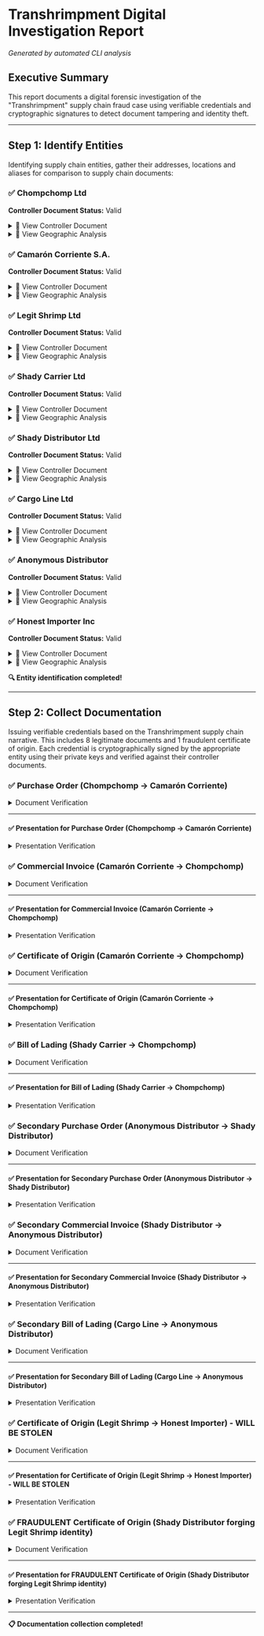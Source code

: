 # Transhrimpment Digital Investigation Report

*Generated by automated CLI analysis*

## Executive Summary

This report documents a digital forensic investigation of the "Transhrimpment" supply chain fraud case using verifiable credentials and cryptographic signatures to detect document tampering and identity theft.

---

## Step 1: Identify Entities

Identifying supply chain entities, gather their addresses, locations and aliases for comparison to supply chain documents:


### ✅ Chompchomp Ltd

**Controller Document Status:** Valid

<details>
<summary>📄 View Controller Document</summary>

```jsonc
{
  "@context": [
    "https://www.w3.org/ns/cid/v1",
    "https://geojson.org/geojson-ld/geojson-context.jsonld"
  ],
  "id": "https://chompchomp.example/entity/bvi-001",
  "verificationMethod": [
    {
      "id": "https://chompchomp.example/entity/bvi-001#nx62J6beWOO6mIavpWEQCg_GoOi8zfAECZ8p-zHxEvI",
      "type": "JsonWebKey",
      "controller": "https://chompchomp.example/entity/bvi-001",
      "publicKeyJwk": {
        "kid": "nx62J6beWOO6mIavpWEQCg_GoOi8zfAECZ8p-zHxEvI",
        "kty": "EC",
  // ... (truncated for brevity)
}
```

</details>

<details>
<summary>📍 View Geographic Analysis</summary>


```geojson
{
  "@context": [
    "https://www.w3.org/ns/cid/v1",
    "https://geojson.org/geojson-ld/geojson-context.jsonld"
  ],
  "id": "https://chompchomp.example/entity/bvi-001",
  "verificationMethod": [
    {
      "id": "https://chompchomp.example/entity/bvi-001#nx62J6beWOO6mIavpWEQCg_GoOi8zfAECZ8p-zHxEvI",
      "type": "JsonWebKey",
      "controller": "https://chompchomp.example/entity/bvi-001",
      "publicKeyJwk": {
        "kid": "nx62J6beWOO6mIavpWEQCg_GoOi8zfAECZ8p-zHxEvI",
        "kty": "EC",
        "crv": "P-256",
        "alg": "ES256",
        "x": "vb8xKTNFwYM4t1fjAfTPQBsbWPjkfUH60Q0mo9z4LQE",
        "y": "FBgWNv3E6G-RaCyXdSkl__I2Lk8x2hwqQH50LJ3ODY4",
        "key_ops": [
          "verify"
        ]
      }
    },
    {
      "id": "https://chompchomp.example/entity/bvi-001#5kl6Gvq9Jvvvy5UJzVVeIWKf6UWwmOylEUTn1VAX6wE",
      "type": "JsonWebKey",
      "controller": "https://chompchomp.example/entity/bvi-001",
      "publicKeyJwk": {
        "kid": "5kl6Gvq9Jvvvy5UJzVVeIWKf6UWwmOylEUTn1VAX6wE",
        "kty": "EC",
        "crv": "P-256",
        "alg": "ES256",
        "x": "6hRvSeHlwjSC-0LKnVoo3jmiK8C4tdLCA-rD0qymYKQ",
        "y": "bBP5TVaRr_pQArvHw5T8lT-So6wLaCGZ0vxHIaf0TzY",
        "key_ops": [
          "verify"
        ]
      }
    }
  ],
  "assertionMethod": [
    "https://chompchomp.example/entity/bvi-001#nx62J6beWOO6mIavpWEQCg_GoOi8zfAECZ8p-zHxEvI"
  ],
  "authentication": [
    "https://chompchomp.example/entity/bvi-001#5kl6Gvq9Jvvvy5UJzVVeIWKf6UWwmOylEUTn1VAX6wE"
  ],
  "alsoKnownAs": [
    "urn:ietf:spice:glue:gln:4598765432101",
    "urn:ietf:spice:glue:lei:5493000QQY3QQ6Y34321",
    "urn:ietf:spice:glue:pen:12345"
  ],
  "type": "FeatureCollection",
  "features": [
    {
      "type": "Feature",
      "geometry": {
        "type": "Point",
        "coordinates": [
          -64.6208,
          18.4167
        ]
      },
      "properties": {
        "name": "Chompchomp Ltd Main Office",
        "type": "Seafood Importer",
        "role": "headquarters",
        "address": {
          "streetAddress": "Main Street",
          "addressLocality": "Road Town",
          "addressRegion": "Tortola",
          "addressCountry": "VG"
        }
      }
    },
    {
      "type": "Feature",
      "geometry": {
        "type": "Point",
        "coordinates": [
          -64.615,
          18.418
        ]
      },
      "properties": {
        "name": "Chompchomp Ltd Warehouse",
        "type": "Storage Facility",
        "role": "cold-storage",
        "capacity": "10000kg"
      }
    }
  ]
}
```


</details>


### ✅ Camarón Corriente S.A.

**Controller Document Status:** Valid

<details>
<summary>📄 View Controller Document</summary>

```jsonc
{
  "@context": [
    "https://www.w3.org/ns/cid/v1",
    "https://geojson.org/geojson-ld/geojson-context.jsonld"
  ],
  "id": "https://camaron-corriente.example/entity/ve-pbc-001",
  "verificationMethod": [
    {
      "id": "https://camaron-corriente.example/entity/ve-pbc-001#wCgZYzU2U073ubVOEp7wcNHxwEIGuiEoY42b2tuKwfY",
      "type": "JsonWebKey",
      "controller": "https://camaron-corriente.example/entity/ve-pbc-001",
      "publicKeyJwk": {
        "kid": "wCgZYzU2U073ubVOEp7wcNHxwEIGuiEoY42b2tuKwfY",
        "kty": "EC",
  // ... (truncated for brevity)
}
```

</details>

<details>
<summary>📍 View Geographic Analysis</summary>


```geojson
{
  "@context": [
    "https://www.w3.org/ns/cid/v1",
    "https://geojson.org/geojson-ld/geojson-context.jsonld"
  ],
  "id": "https://camaron-corriente.example/entity/ve-pbc-001",
  "verificationMethod": [
    {
      "id": "https://camaron-corriente.example/entity/ve-pbc-001#wCgZYzU2U073ubVOEp7wcNHxwEIGuiEoY42b2tuKwfY",
      "type": "JsonWebKey",
      "controller": "https://camaron-corriente.example/entity/ve-pbc-001",
      "publicKeyJwk": {
        "kid": "wCgZYzU2U073ubVOEp7wcNHxwEIGuiEoY42b2tuKwfY",
        "kty": "EC",
        "crv": "P-256",
        "alg": "ES256",
        "x": "od157huUldxEgWY06BgwPXoRP-3mBvVGrg2aM09-eY0",
        "y": "9-NhMiNgOh2-lgsOGvzUKZXxAj-9Xw_QtpvvOt2LhSk",
        "key_ops": [
          "verify"
        ]
      }
    },
    {
      "id": "https://camaron-corriente.example/entity/ve-pbc-001#G5OJWJPRMVV4EQBPnv5Y2zHhV8lb13hzccIeLNFR9nU",
      "type": "JsonWebKey",
      "controller": "https://camaron-corriente.example/entity/ve-pbc-001",
      "publicKeyJwk": {
        "kid": "G5OJWJPRMVV4EQBPnv5Y2zHhV8lb13hzccIeLNFR9nU",
        "kty": "EC",
        "crv": "P-256",
        "alg": "ES256",
        "x": "z5Hry9ABSN60szLVg9ScUJb3W-Q6sdoGOUN5sl9lXI8",
        "y": "lChjGkAl5o1Iu7WI2YcbyC71qZtluj6ecILxqQeKUVo",
        "key_ops": [
          "verify"
        ]
      }
    }
  ],
  "assertionMethod": [
    "https://camaron-corriente.example/entity/ve-pbc-001#wCgZYzU2U073ubVOEp7wcNHxwEIGuiEoY42b2tuKwfY"
  ],
  "authentication": [
    "https://camaron-corriente.example/entity/ve-pbc-001#G5OJWJPRMVV4EQBPnv5Y2zHhV8lb13hzccIeLNFR9nU"
  ],
  "alsoKnownAs": [
    "urn:ietf:spice:glue:gln:4598765432102",
    "urn:ietf:spice:glue:lei:5493000QQY3QQ6Y34322",
    "urn:ietf:spice:glue:pen:12346"
  ],
  "type": "FeatureCollection",
  "features": [
    {
      "type": "Feature",
      "geometry": {
        "type": "Point",
        "coordinates": [
          -68.0125,
          10.4647
        ]
      },
      "properties": {
        "name": "Camarón Corriente S.A. Port Facility",
        "type": "Seafood Distributor",
        "role": "export-facility",
        "address": {
          "streetAddress": "Puerto Cabello Port",
          "addressLocality": "Puerto Cabello",
          "addressRegion": "Carabobo",
          "addressCountry": "VE"
        }
      }
    }
  ]
}
```


</details>


### ✅ Legit Shrimp Ltd

**Controller Document Status:** Valid

<details>
<summary>📄 View Controller Document</summary>

```jsonc
{
  "@context": [
    "https://www.w3.org/ns/cid/v1",
    "https://geojson.org/geojson-ld/geojson-context.jsonld"
  ],
  "id": "https://legit-shrimp.example/entity/tt-pos-001",
  "verificationMethod": [
    {
      "id": "https://legit-shrimp.example/entity/tt-pos-001#LrQ5E8KeOiQ62VVIc_iDcCU1xMwcIOzk1DciPI8DdpU",
      "type": "JsonWebKey",
      "controller": "https://legit-shrimp.example/entity/tt-pos-001",
      "publicKeyJwk": {
        "kid": "LrQ5E8KeOiQ62VVIc_iDcCU1xMwcIOzk1DciPI8DdpU",
        "kty": "EC",
  // ... (truncated for brevity)
}
```

</details>

<details>
<summary>📍 View Geographic Analysis</summary>


```geojson
{
  "@context": [
    "https://www.w3.org/ns/cid/v1",
    "https://geojson.org/geojson-ld/geojson-context.jsonld"
  ],
  "id": "https://legit-shrimp.example/entity/tt-pos-001",
  "verificationMethod": [
    {
      "id": "https://legit-shrimp.example/entity/tt-pos-001#LrQ5E8KeOiQ62VVIc_iDcCU1xMwcIOzk1DciPI8DdpU",
      "type": "JsonWebKey",
      "controller": "https://legit-shrimp.example/entity/tt-pos-001",
      "publicKeyJwk": {
        "kid": "LrQ5E8KeOiQ62VVIc_iDcCU1xMwcIOzk1DciPI8DdpU",
        "kty": "EC",
        "crv": "P-256",
        "alg": "ES256",
        "x": "xUZYceKR-OI4MtundtRaGWgMI1jJomJHbfuLgA4LOTQ",
        "y": "N8Fy9f3kMZbobXnzb-c6AOKrj543m1bsyaxksFI-tvc",
        "key_ops": [
          "verify"
        ]
      }
    },
    {
      "id": "https://legit-shrimp.example/entity/tt-pos-001#nr94L4yhi4eGBtPD8QUeYXgi78sbEihzUJ4rvqr8Tls",
      "type": "JsonWebKey",
      "controller": "https://legit-shrimp.example/entity/tt-pos-001",
      "publicKeyJwk": {
        "kid": "nr94L4yhi4eGBtPD8QUeYXgi78sbEihzUJ4rvqr8Tls",
        "kty": "EC",
        "crv": "P-256",
        "alg": "ES256",
        "x": "7Dufa0VGHTZ0nw2q7peGgT8OfOsz8E8PCiwJ6oZRQgM",
        "y": "3Z6wxNXfxASzeARkpJIeMZLXyt1ThccwG1t0ob8BvgY",
        "key_ops": [
          "verify"
        ]
      }
    }
  ],
  "assertionMethod": [
    "https://legit-shrimp.example/entity/tt-pos-001#LrQ5E8KeOiQ62VVIc_iDcCU1xMwcIOzk1DciPI8DdpU"
  ],
  "authentication": [
    "https://legit-shrimp.example/entity/tt-pos-001#nr94L4yhi4eGBtPD8QUeYXgi78sbEihzUJ4rvqr8Tls"
  ],
  "alsoKnownAs": [
    "urn:ietf:spice:glue:gln:4598765432103",
    "urn:ietf:spice:glue:lei:5493000QQY3QQ6Y34323",
    "urn:ietf:spice:glue:pen:12347"
  ],
  "type": "FeatureCollection",
  "features": [
    {
      "type": "Feature",
      "geometry": {
        "type": "Point",
        "coordinates": [
          -61.5167,
          10.6596
        ]
      },
      "properties": {
        "name": "Legit Shrimp Ltd Facility",
        "type": "Seafood Supplier",
        "role": "supplier",
        "address": {
          "streetAddress": "Port of Spain Harbor",
          "addressLocality": "Port of Spain",
          "addressRegion": "Port of Spain",
          "addressCountry": "TT"
        },
        "legitimacy": "legitimate-identity-stolen"
      }
    }
  ]
}
```


</details>


### ✅ Shady Carrier Ltd

**Controller Document Status:** Valid

<details>
<summary>📄 View Controller Document</summary>

```jsonc
{
  "@context": [
    "https://www.w3.org/ns/cid/v1",
    "https://geojson.org/geojson-ld/geojson-context.jsonld"
  ],
  "id": "https://shady-carrier.example/entity/aw-oru-001",
  "verificationMethod": [
    {
      "id": "https://shady-carrier.example/entity/aw-oru-001#n7GWD9LbqAZQy1Wt5XdYiy81GofxhJgFnIu8iduEMmE",
      "type": "JsonWebKey",
      "controller": "https://shady-carrier.example/entity/aw-oru-001",
      "publicKeyJwk": {
        "kid": "n7GWD9LbqAZQy1Wt5XdYiy81GofxhJgFnIu8iduEMmE",
        "kty": "EC",
  // ... (truncated for brevity)
}
```

</details>

<details>
<summary>📍 View Geographic Analysis</summary>


```geojson
{
  "@context": [
    "https://www.w3.org/ns/cid/v1",
    "https://geojson.org/geojson-ld/geojson-context.jsonld"
  ],
  "id": "https://shady-carrier.example/entity/aw-oru-001",
  "verificationMethod": [
    {
      "id": "https://shady-carrier.example/entity/aw-oru-001#n7GWD9LbqAZQy1Wt5XdYiy81GofxhJgFnIu8iduEMmE",
      "type": "JsonWebKey",
      "controller": "https://shady-carrier.example/entity/aw-oru-001",
      "publicKeyJwk": {
        "kid": "n7GWD9LbqAZQy1Wt5XdYiy81GofxhJgFnIu8iduEMmE",
        "kty": "EC",
        "crv": "P-256",
        "alg": "ES256",
        "x": "O8_j4yCoKKJMNapSfWEN37QJkeT3DYAdhgyHtnyF-Dg",
        "y": "cnlKpR7AMTtTjPTmMRWfy1xTZ8B_gu4BS7oVU8DQL5E",
        "key_ops": [
          "verify"
        ]
      }
    },
    {
      "id": "https://shady-carrier.example/entity/aw-oru-001#wZ4jnnC68M3NScMKDJfRs9tmYZYm7SYkrnEDjELvd8U",
      "type": "JsonWebKey",
      "controller": "https://shady-carrier.example/entity/aw-oru-001",
      "publicKeyJwk": {
        "kid": "wZ4jnnC68M3NScMKDJfRs9tmYZYm7SYkrnEDjELvd8U",
        "kty": "EC",
        "crv": "P-256",
        "alg": "ES256",
        "x": "oabo-YwYLrj4PM2RofODEtaFBbX5F1xfeoC5lSm_d-o",
        "y": "yV7oJnA7Jg7eMTg1mGMq0Goqo9o0MdjQpeF9clic1jM",
        "key_ops": [
          "verify"
        ]
      }
    }
  ],
  "assertionMethod": [
    "https://shady-carrier.example/entity/aw-oru-001#n7GWD9LbqAZQy1Wt5XdYiy81GofxhJgFnIu8iduEMmE"
  ],
  "authentication": [
    "https://shady-carrier.example/entity/aw-oru-001#wZ4jnnC68M3NScMKDJfRs9tmYZYm7SYkrnEDjELvd8U"
  ],
  "type": "FeatureCollection",
  "features": [
    {
      "type": "Feature",
      "geometry": {
        "type": "Point",
        "coordinates": [
          -70.027,
          12.5186
        ]
      },
      "properties": {
        "name": "Shady Carrier Ltd Operations",
        "type": "Carrier",
        "role": "substitute-carrier",
        "address": {
          "streetAddress": "Harbor District",
          "addressLocality": "Oranjestad",
          "addressRegion": "Aruba",
          "addressCountry": "AW"
        },
        "legitimacy": "fraudulent"
      }
    }
  ]
}
```


</details>


### ✅ Shady Distributor Ltd

**Controller Document Status:** Valid

<details>
<summary>📄 View Controller Document</summary>

```jsonc
{
  "@context": [
    "https://www.w3.org/ns/cid/v1",
    "https://geojson.org/geojson-ld/geojson-context.jsonld"
  ],
  "id": "https://shady-distributor.example/entity/bvi-002",
  "verificationMethod": [
    {
      "id": "https://shady-distributor.example/entity/bvi-002#HViV1wlQgzXXbdahjyFDVbU_RxPUVCLQCf51fyGatEc",
      "type": "JsonWebKey",
      "controller": "https://shady-distributor.example/entity/bvi-002",
      "publicKeyJwk": {
        "kid": "HViV1wlQgzXXbdahjyFDVbU_RxPUVCLQCf51fyGatEc",
        "kty": "EC",
  // ... (truncated for brevity)
}
```

</details>

<details>
<summary>📍 View Geographic Analysis</summary>


```geojson
{
  "@context": [
    "https://www.w3.org/ns/cid/v1",
    "https://geojson.org/geojson-ld/geojson-context.jsonld"
  ],
  "id": "https://shady-distributor.example/entity/bvi-002",
  "verificationMethod": [
    {
      "id": "https://shady-distributor.example/entity/bvi-002#HViV1wlQgzXXbdahjyFDVbU_RxPUVCLQCf51fyGatEc",
      "type": "JsonWebKey",
      "controller": "https://shady-distributor.example/entity/bvi-002",
      "publicKeyJwk": {
        "kid": "HViV1wlQgzXXbdahjyFDVbU_RxPUVCLQCf51fyGatEc",
        "kty": "EC",
        "crv": "P-256",
        "alg": "ES256",
        "x": "mcpc4991vFrddVHW3wYersLW68Ej_pULgV1pMQDugB4",
        "y": "xFS824TLI3lEqdpOhO1SM03yCTiwhTI5YkfDcSpjd-s",
        "key_ops": [
          "verify"
        ]
      }
    },
    {
      "id": "https://shady-distributor.example/entity/bvi-002#6Clq3Dk2UwwBaMsN2Qw2h1QGL5ARbPuAuKwgDUf8ubo",
      "type": "JsonWebKey",
      "controller": "https://shady-distributor.example/entity/bvi-002",
      "publicKeyJwk": {
        "kid": "6Clq3Dk2UwwBaMsN2Qw2h1QGL5ARbPuAuKwgDUf8ubo",
        "kty": "EC",
        "crv": "P-256",
        "alg": "ES256",
        "x": "24LjV4gWuQp58pNhUJRR94QH5CoQsIJFIVovJiEYmiI",
        "y": "x_AtZ0vLLiOZgwAGUTBUndyYnOtsA_cDvKWvyWNFeCk",
        "key_ops": [
          "verify"
        ]
      }
    }
  ],
  "assertionMethod": [
    "https://shady-distributor.example/entity/bvi-002#HViV1wlQgzXXbdahjyFDVbU_RxPUVCLQCf51fyGatEc"
  ],
  "authentication": [
    "https://shady-distributor.example/entity/bvi-002#6Clq3Dk2UwwBaMsN2Qw2h1QGL5ARbPuAuKwgDUf8ubo"
  ],
  "type": "FeatureCollection",
  "features": [
    {
      "type": "Feature",
      "geometry": {
        "type": "Point",
        "coordinates": [
          -64.6208,
          18.4167
        ]
      },
      "properties": {
        "name": "Shady Distributor Ltd Office",
        "type": "Seafood Distributor",
        "role": "intermediary",
        "address": {
          "streetAddress": "Offshore Building",
          "addressLocality": "Road Town",
          "addressRegion": "Tortola",
          "addressCountry": "VG"
        },
        "legitimacy": "fraudulent"
      }
    }
  ]
}
```


</details>


### ✅ Cargo Line Ltd

**Controller Document Status:** Valid

<details>
<summary>📄 View Controller Document</summary>

```jsonc
{
  "@context": [
    "https://www.w3.org/ns/cid/v1",
    "https://geojson.org/geojson-ld/geojson-context.jsonld"
  ],
  "id": "https://cargo-line.example/entity/pr-sju-001",
  "verificationMethod": [
    {
      "id": "https://cargo-line.example/entity/pr-sju-001#CYpN-W1EXc6cLPov7axBHMfDv3a_PZoj0LmDjFuP20M",
      "type": "JsonWebKey",
      "controller": "https://cargo-line.example/entity/pr-sju-001",
      "publicKeyJwk": {
        "kid": "CYpN-W1EXc6cLPov7axBHMfDv3a_PZoj0LmDjFuP20M",
        "kty": "EC",
  // ... (truncated for brevity)
}
```

</details>

<details>
<summary>📍 View Geographic Analysis</summary>


```geojson
{
  "@context": [
    "https://www.w3.org/ns/cid/v1",
    "https://geojson.org/geojson-ld/geojson-context.jsonld"
  ],
  "id": "https://cargo-line.example/entity/pr-sju-001",
  "verificationMethod": [
    {
      "id": "https://cargo-line.example/entity/pr-sju-001#CYpN-W1EXc6cLPov7axBHMfDv3a_PZoj0LmDjFuP20M",
      "type": "JsonWebKey",
      "controller": "https://cargo-line.example/entity/pr-sju-001",
      "publicKeyJwk": {
        "kid": "CYpN-W1EXc6cLPov7axBHMfDv3a_PZoj0LmDjFuP20M",
        "kty": "EC",
        "crv": "P-256",
        "alg": "ES256",
        "x": "CyAeJJM3QVXqkVYdLn1E41p8WlJY9KVXcSe4w9bu810",
        "y": "-ozUpC6b5F8kv_AFylZz2iAjwxzJjD463y73Ghd3OHU",
        "key_ops": [
          "verify"
        ]
      }
    },
    {
      "id": "https://cargo-line.example/entity/pr-sju-001#40DqwP_7Q5vg1FIWbH-OfbSvP6S6gmIxhXlhFRusLSw",
      "type": "JsonWebKey",
      "controller": "https://cargo-line.example/entity/pr-sju-001",
      "publicKeyJwk": {
        "kid": "40DqwP_7Q5vg1FIWbH-OfbSvP6S6gmIxhXlhFRusLSw",
        "kty": "EC",
        "crv": "P-256",
        "alg": "ES256",
        "x": "RlhbAC1nBWvI1-OUyedXQgIqbmZH1B-Vc6M0y34S1K0",
        "y": "5NDUXAzfPJSFqDSmWzajXkNKuTMsnY6x9cS1vMuZkOM",
        "key_ops": [
          "verify"
        ]
      }
    }
  ],
  "assertionMethod": [
    "https://cargo-line.example/entity/pr-sju-001#CYpN-W1EXc6cLPov7axBHMfDv3a_PZoj0LmDjFuP20M"
  ],
  "authentication": [
    "https://cargo-line.example/entity/pr-sju-001#40DqwP_7Q5vg1FIWbH-OfbSvP6S6gmIxhXlhFRusLSw"
  ],
  "alsoKnownAs": [
    "urn:ietf:spice:glue:gln:4598765432105",
    "urn:ietf:spice:glue:lei:5493000QQY3QQ6Y34325",
    "urn:ietf:spice:glue:pen:12349"
  ],
  "type": "FeatureCollection",
  "features": [
    {
      "type": "Feature",
      "geometry": {
        "type": "Point",
        "coordinates": [
          -66.1057,
          18.4655
        ]
      },
      "properties": {
        "name": "Cargo Line Ltd Terminal",
        "type": "Carrier",
        "role": "shipping-terminal",
        "address": {
          "streetAddress": "San Juan Port",
          "addressLocality": "San Juan",
          "addressRegion": "San Juan",
          "addressCountry": "PR"
        },
        "status": "fleet-repairs"
      }
    }
  ]
}
```


</details>


### ✅ Anonymous Distributor

**Controller Document Status:** Valid

<details>
<summary>📄 View Controller Document</summary>

```jsonc
{
  "@context": [
    "https://www.w3.org/ns/cid/v1",
    "https://geojson.org/geojson-ld/geojson-context.jsonld"
  ],
  "id": "https://anonymous-distributor.example/entity/vi-stt-001",
  "verificationMethod": [
    {
      "id": "https://anonymous-distributor.example/entity/vi-stt-001#FIqtv3VJ5UBHnM12mGc0X5ebDP0kvRCWOH2rt4BsZ3I",
      "type": "JsonWebKey",
      "controller": "https://anonymous-distributor.example/entity/vi-stt-001",
      "publicKeyJwk": {
        "kid": "FIqtv3VJ5UBHnM12mGc0X5ebDP0kvRCWOH2rt4BsZ3I",
        "kty": "EC",
  // ... (truncated for brevity)
}
```

</details>

<details>
<summary>📍 View Geographic Analysis</summary>


```geojson
{
  "@context": [
    "https://www.w3.org/ns/cid/v1",
    "https://geojson.org/geojson-ld/geojson-context.jsonld"
  ],
  "id": "https://anonymous-distributor.example/entity/vi-stt-001",
  "verificationMethod": [
    {
      "id": "https://anonymous-distributor.example/entity/vi-stt-001#FIqtv3VJ5UBHnM12mGc0X5ebDP0kvRCWOH2rt4BsZ3I",
      "type": "JsonWebKey",
      "controller": "https://anonymous-distributor.example/entity/vi-stt-001",
      "publicKeyJwk": {
        "kid": "FIqtv3VJ5UBHnM12mGc0X5ebDP0kvRCWOH2rt4BsZ3I",
        "kty": "EC",
        "crv": "P-256",
        "alg": "ES256",
        "x": "epiVTdrRJ7_oCgBVC9CENFQMATouDkFdgjEZ_fv0hno",
        "y": "Q676uMpDwdLZaNnvTx6ITGAz7ROtqfeTwjOnEGMxRFY",
        "key_ops": [
          "verify"
        ]
      }
    },
    {
      "id": "https://anonymous-distributor.example/entity/vi-stt-001#0JiKwGYOUs2kjcvt4r0r7TPOdj50u8Qiy6iC-msCpbU",
      "type": "JsonWebKey",
      "controller": "https://anonymous-distributor.example/entity/vi-stt-001",
      "publicKeyJwk": {
        "kid": "0JiKwGYOUs2kjcvt4r0r7TPOdj50u8Qiy6iC-msCpbU",
        "kty": "EC",
        "crv": "P-256",
        "alg": "ES256",
        "x": "1s9zQp3vIeDcaWt5LLIVD71QjvAVHx14tW9T8NCb02A",
        "y": "pOFO3eSARH_ifdEUAWSRtGuotEwlg9xMULir7G93aDA",
        "key_ops": [
          "verify"
        ]
      }
    }
  ],
  "assertionMethod": [
    "https://anonymous-distributor.example/entity/vi-stt-001#FIqtv3VJ5UBHnM12mGc0X5ebDP0kvRCWOH2rt4BsZ3I"
  ],
  "authentication": [
    "https://anonymous-distributor.example/entity/vi-stt-001#0JiKwGYOUs2kjcvt4r0r7TPOdj50u8Qiy6iC-msCpbU"
  ],
  "alsoKnownAs": [
    "urn:ietf:spice:glue:gln:4598765432106",
    "urn:ietf:spice:glue:lei:5493000QQY3QQ6Y34326",
    "urn:ietf:spice:glue:pen:12350"
  ],
  "type": "FeatureCollection",
  "features": [
    {
      "type": "Feature",
      "geometry": {
        "type": "Point",
        "coordinates": [
          -64.9307,
          18.3419
        ]
      },
      "properties": {
        "name": "Anonymous Distributor Warehouse",
        "type": "Seafood Distributor",
        "role": "final-buyer",
        "address": {
          "streetAddress": "Charlotte Amalie Port",
          "addressLocality": "Charlotte Amalie",
          "addressRegion": "St. Thomas",
          "addressCountry": "VI"
        },
        "legitimacy": "legitimate-victim"
      }
    }
  ]
}
```


</details>


### ✅ Honest Importer Inc

**Controller Document Status:** Valid

<details>
<summary>📄 View Controller Document</summary>

```jsonc
{
  "@context": [
    "https://www.w3.org/ns/cid/v1",
    "https://geojson.org/geojson-ld/geojson-context.jsonld"
  ],
  "id": "https://honest-importer.example/entity/us-mia-001",
  "verificationMethod": [
    {
      "id": "https://honest-importer.example/entity/us-mia-001#Vi0LSTwvj_ws3nIjfNPMJS31juPClrUPOAzctwlCAZI",
      "type": "JsonWebKey",
      "controller": "https://honest-importer.example/entity/us-mia-001",
      "publicKeyJwk": {
        "kid": "Vi0LSTwvj_ws3nIjfNPMJS31juPClrUPOAzctwlCAZI",
        "kty": "EC",
  // ... (truncated for brevity)
}
```

</details>

<details>
<summary>📍 View Geographic Analysis</summary>


```geojson
{
  "@context": [
    "https://www.w3.org/ns/cid/v1",
    "https://geojson.org/geojson-ld/geojson-context.jsonld"
  ],
  "id": "https://honest-importer.example/entity/us-mia-001",
  "verificationMethod": [
    {
      "id": "https://honest-importer.example/entity/us-mia-001#Vi0LSTwvj_ws3nIjfNPMJS31juPClrUPOAzctwlCAZI",
      "type": "JsonWebKey",
      "controller": "https://honest-importer.example/entity/us-mia-001",
      "publicKeyJwk": {
        "kid": "Vi0LSTwvj_ws3nIjfNPMJS31juPClrUPOAzctwlCAZI",
        "kty": "EC",
        "crv": "P-256",
        "alg": "ES256",
        "x": "ji254yTxwgtXnmK09oIhM38Y-_23wWRv1S3vh2ZXVU8",
        "y": "QLCAo0sieFK9cfSSakkRg_P0_-UiXwR3HyXIoULlde4",
        "key_ops": [
          "verify"
        ]
      }
    },
    {
      "id": "https://honest-importer.example/entity/us-mia-001#Q8rnIRwrk-G_2vie7dP8AlbXiTGGKExx7Y1QnIj4C-E",
      "type": "JsonWebKey",
      "controller": "https://honest-importer.example/entity/us-mia-001",
      "publicKeyJwk": {
        "kid": "Q8rnIRwrk-G_2vie7dP8AlbXiTGGKExx7Y1QnIj4C-E",
        "kty": "EC",
        "crv": "P-256",
        "alg": "ES256",
        "x": "pWpf2ySOo7Q5YaajR0gwmjS6NFMJaRfK1J9rY-exwDU",
        "y": "pnKf8E48uq_e4amkTD5Lwm5s9WY2YwXXh6lG4M2PNUY",
        "key_ops": [
          "verify"
        ]
      }
    }
  ],
  "assertionMethod": [
    "https://honest-importer.example/entity/us-mia-001#Vi0LSTwvj_ws3nIjfNPMJS31juPClrUPOAzctwlCAZI"
  ],
  "authentication": [
    "https://honest-importer.example/entity/us-mia-001#Q8rnIRwrk-G_2vie7dP8AlbXiTGGKExx7Y1QnIj4C-E"
  ],
  "alsoKnownAs": [
    "urn:ietf:spice:glue:gln:4598765432107",
    "urn:ietf:spice:glue:lei:5493000QQY3QQ6Y34327",
    "urn:ietf:spice:glue:pen:12351"
  ],
  "type": "FeatureCollection",
  "features": [
    {
      "type": "Feature",
      "geometry": {
        "type": "Point",
        "coordinates": [
          -80.1918,
          25.7617
        ]
      },
      "properties": {
        "name": "Honest Importer Inc Headquarters",
        "type": "Seafood Importer",
        "role": "headquarters",
        "address": {
          "streetAddress": "1001 Biscayne Boulevard",
          "addressLocality": "Miami",
          "addressRegion": "Florida",
          "addressCountry": "US"
        },
        "legitimacy": "legitimate"
      }
    },
    {
      "type": "Feature",
      "geometry": {
        "type": "Point",
        "coordinates": [
          -80.1776,
          25.7877
        ]
      },
      "properties": {
        "name": "Honest Importer Inc Processing Facility",
        "type": "Processing Facility",
        "role": "import-processing",
        "capacity": "15000kg",
        "certifications": [
          "HACCP",
          "FDA"
        ]
      }
    }
  ]
}
```


</details>



**🔍 Entity identification completed!**


---

## Step 2: Collect Documentation

Issuing verifiable credentials based on the Transhrimpment supply chain narrative. 
This includes 8 legitimate documents and 1 fraudulent certificate of origin. 
Each credential is cryptographically signed by the appropriate entity using their private keys and verified against their controller documents.


### ✅ Purchase Order (Chompchomp → Camarón Corriente)

<details>
<summary>Document Verification</summary>

**Verify Command:**
```bash
bun src/cli.ts verify-credential --credential case-studies/transhrimpment/credentials/chompchomp-purchase-order.json --controller case-studies/transhrimpment/controllers/chompchomp-controller.json
```

**Verify Result:**
```
✅ Credential verification successful
{
  "@context": [
    "https://www.w3.org/ns/credentials/v2",
    "https://geojson.org/geojson-ld/geojson-context.jsonld"
  ],
  "type": [
    "VerifiableCredential",
    "PurchaseOrderCredential"
  ],
  "issuer": "https://chompchomp.example/entity/bvi-001",
  "cnf": {
    "kid": "nx62J6beWOO6mIavpWEQCg_GoOi8zfAECZ8p-zHxEvI"
  },
  "credentialSubject": {
    "id": "https://orders.example/po-2024-001",
```

</details>


---

#### ✅ Presentation for Purchase Order (Chompchomp → Camarón Corriente)

<details>
<summary>Presentation Verification</summary>

**Verify Command:**
```bash
bun src/cli.ts verify-presentation --presentation case-studies/transhrimpment/presentations/chompchomp-purchase-order-presentation.json --controller case-studies/transhrimpment/controllers/chompchomp-controller.json
```

**Verify Result:**
```
❌ Presentation verification failed: Error: Presentation key mismatch: credential requires key nx62J6beWOO6mIavpWEQCg_GoOi8zfAECZ8p-zHxEvI but presentation was signed with 5kl6Gvq9Jvvvy5UJzVVeIWKf6UWwmOylEUTn1VAX6wE
```

</details>


### ✅ Commercial Invoice (Camarón Corriente → Chompchomp)

<details>
<summary>Document Verification</summary>

**Verify Command:**
```bash
bun src/cli.ts verify-credential --credential case-studies/transhrimpment/credentials/camaron-corriente-invoice.json --controller case-studies/transhrimpment/controllers/camaron-corriente-controller.json
```

**Verify Result:**
```
✅ Credential verification successful
{
  "@context": [
    "https://www.w3.org/ns/credentials/v2",
    "https://geojson.org/geojson-ld/geojson-context.jsonld"
  ],
  "type": [
    "VerifiableCredential",
    "CommercialInvoiceCredential"
  ],
  "issuer": "https://camaron-corriente.example/entity/ve-pbc-001",
  "cnf": {
    "kid": "wCgZYzU2U073ubVOEp7wcNHxwEIGuiEoY42b2tuKwfY"
  },
  "credentialSubject": {
    "id": "https://invoices.example/inv-2024-001",
```

</details>


---

#### ✅ Presentation for Commercial Invoice (Camarón Corriente → Chompchomp)

<details>
<summary>Presentation Verification</summary>

**Verify Command:**
```bash
bun src/cli.ts verify-presentation --presentation case-studies/transhrimpment/presentations/camaron-corriente-invoice-presentation.json --controller case-studies/transhrimpment/controllers/camaron-corriente-controller.json
```

**Verify Result:**
```
❌ Presentation verification failed: Error: Presentation key mismatch: credential requires key wCgZYzU2U073ubVOEp7wcNHxwEIGuiEoY42b2tuKwfY but presentation was signed with G5OJWJPRMVV4EQBPnv5Y2zHhV8lb13hzccIeLNFR9nU
```

</details>


### ✅ Certificate of Origin (Camarón Corriente → Chompchomp)

<details>
<summary>Document Verification</summary>

**Verify Command:**
```bash
bun src/cli.ts verify-credential --credential case-studies/transhrimpment/credentials/camaron-corriente-origin.json --controller case-studies/transhrimpment/controllers/camaron-corriente-controller.json
```

**Verify Result:**
```
✅ Credential verification successful
{
  "@context": [
    "https://www.w3.org/ns/credentials/v2",
    "https://geojson.org/geojson-ld/geojson-context.jsonld"
  ],
  "type": [
    "VerifiableCredential",
    "CertificateOfOriginCredential"
  ],
  "issuer": "https://legit-shrimp.example/entity/tt-pos-001",
  "cnf": {
    "kid": "LrQ5E8KeOiQ62VVIc_iDcCU1xMwcIOzk1DciPI8DdpU"
  },
  "credentialSubject": {
    "id": "https://certificates.example/coo-2024-001",
```

</details>


---

#### ✅ Presentation for Certificate of Origin (Camarón Corriente → Chompchomp)

<details>
<summary>Presentation Verification</summary>

**Verify Command:**
```bash
bun src/cli.ts verify-presentation --presentation case-studies/transhrimpment/presentations/camaron-corriente-origin-presentation.json --controller case-studies/transhrimpment/controllers/camaron-corriente-controller.json
```

**Verify Result:**
```
❌ Presentation verification failed: Error: Controller not found for id: https://legit-shrimp.example/entity/tt-pos-001
```

</details>


### ✅ Bill of Lading (Shady Carrier → Chompchomp)

<details>
<summary>Document Verification</summary>

**Verify Command:**
```bash
bun src/cli.ts verify-credential --credential case-studies/transhrimpment/credentials/shady-carrier-lading.json --controller case-studies/transhrimpment/controllers/shady-carrier-controller.json
```

**Verify Result:**
```
✅ Credential verification successful
{
  "@context": [
    "https://www.w3.org/ns/credentials/v2",
    "https://geojson.org/geojson-ld/geojson-context.jsonld"
  ],
  "type": [
    "VerifiableCredential",
    "BillOfLadingCredential"
  ],
  "issuer": "https://shady-carrier.example/entity/aw-oru-001",
  "cnf": {
    "kid": "n7GWD9LbqAZQy1Wt5XdYiy81GofxhJgFnIu8iduEMmE"
  },
  "credentialSubject": {
    "id": "https://shipments.example/bol-2024-001",
```

</details>


---

#### ✅ Presentation for Bill of Lading (Shady Carrier → Chompchomp)

<details>
<summary>Presentation Verification</summary>

**Verify Command:**
```bash
bun src/cli.ts verify-presentation --presentation case-studies/transhrimpment/presentations/shady-carrier-lading-presentation.json --controller case-studies/transhrimpment/controllers/shady-carrier-controller.json
```

**Verify Result:**
```
❌ Presentation verification failed: Error: Presentation key mismatch: credential requires key n7GWD9LbqAZQy1Wt5XdYiy81GofxhJgFnIu8iduEMmE but presentation was signed with wZ4jnnC68M3NScMKDJfRs9tmYZYm7SYkrnEDjELvd8U
```

</details>


### ✅ Secondary Purchase Order (Anonymous Distributor → Shady Distributor)

<details>
<summary>Document Verification</summary>

**Verify Command:**
```bash
bun src/cli.ts verify-credential --credential case-studies/transhrimpment/credentials/anonymous-distributor-purchase-order.json --controller case-studies/transhrimpment/controllers/anonymous-distributor-controller.json
```

**Verify Result:**
```
✅ Credential verification successful
{
  "@context": [
    "https://www.w3.org/ns/credentials/v2",
    "https://geojson.org/geojson-ld/geojson-context.jsonld"
  ],
  "type": [
    "VerifiableCredential",
    "PurchaseOrderCredential"
  ],
  "issuer": "https://chompchomp.example/entity/bvi-001",
  "cnf": {
    "kid": "nx62J6beWOO6mIavpWEQCg_GoOi8zfAECZ8p-zHxEvI"
  },
  "credentialSubject": {
    "id": "https://orders.example/po-2024-001",
```

</details>


---

#### ✅ Presentation for Secondary Purchase Order (Anonymous Distributor → Shady Distributor)

<details>
<summary>Presentation Verification</summary>

**Verify Command:**
```bash
bun src/cli.ts verify-presentation --presentation case-studies/transhrimpment/presentations/anonymous-distributor-purchase-order-presentation.json --controller case-studies/transhrimpment/controllers/anonymous-distributor-controller.json
```

**Verify Result:**
```
❌ Presentation verification failed: Error: Controller not found for id: https://chompchomp.example/entity/bvi-001
```

</details>


### ✅ Secondary Commercial Invoice (Shady Distributor → Anonymous Distributor)

<details>
<summary>Document Verification</summary>

**Verify Command:**
```bash
bun src/cli.ts verify-credential --credential case-studies/transhrimpment/credentials/shady-distributor-invoice.json --controller case-studies/transhrimpment/controllers/shady-distributor-controller.json
```

**Verify Result:**
```
✅ Credential verification successful
{
  "@context": [
    "https://www.w3.org/ns/credentials/v2",
    "https://geojson.org/geojson-ld/geojson-context.jsonld"
  ],
  "type": [
    "VerifiableCredential",
    "CommercialInvoiceCredential"
  ],
  "issuer": "https://camaron-corriente.example/entity/ve-pbc-001",
  "cnf": {
    "kid": "wCgZYzU2U073ubVOEp7wcNHxwEIGuiEoY42b2tuKwfY"
  },
  "credentialSubject": {
    "id": "https://invoices.example/inv-2024-001",
```

</details>


---

#### ✅ Presentation for Secondary Commercial Invoice (Shady Distributor → Anonymous Distributor)

<details>
<summary>Presentation Verification</summary>

**Verify Command:**
```bash
bun src/cli.ts verify-presentation --presentation case-studies/transhrimpment/presentations/shady-distributor-invoice-presentation.json --controller case-studies/transhrimpment/controllers/shady-distributor-controller.json
```

**Verify Result:**
```
❌ Presentation verification failed: Error: Controller not found for id: https://camaron-corriente.example/entity/ve-pbc-001
```

</details>


### ✅ Secondary Bill of Lading (Cargo Line → Anonymous Distributor)

<details>
<summary>Document Verification</summary>

**Verify Command:**
```bash
bun src/cli.ts verify-credential --credential case-studies/transhrimpment/credentials/cargo-line-secondary-lading.json --controller case-studies/transhrimpment/controllers/cargo-line-controller.json
```

**Verify Result:**
```
✅ Credential verification successful
{
  "@context": [
    "https://www.w3.org/ns/credentials/v2",
    "https://geojson.org/geojson-ld/geojson-context.jsonld"
  ],
  "type": [
    "VerifiableCredential",
    "BillOfLadingCredential"
  ],
  "issuer": "https://shady-carrier.example/entity/aw-oru-001",
  "cnf": {
    "kid": "n7GWD9LbqAZQy1Wt5XdYiy81GofxhJgFnIu8iduEMmE"
  },
  "credentialSubject": {
    "id": "https://shipments.example/bol-2024-001",
```

</details>


---

#### ✅ Presentation for Secondary Bill of Lading (Cargo Line → Anonymous Distributor)

<details>
<summary>Presentation Verification</summary>

**Verify Command:**
```bash
bun src/cli.ts verify-presentation --presentation case-studies/transhrimpment/presentations/cargo-line-secondary-lading-presentation.json --controller case-studies/transhrimpment/controllers/cargo-line-controller.json
```

**Verify Result:**
```
❌ Presentation verification failed: Error: Controller not found for id: https://shady-carrier.example/entity/aw-oru-001
```

</details>


### ✅ Certificate of Origin (Legit Shrimp → Honest Importer) - WILL BE STOLEN

<details>
<summary>Document Verification</summary>

**Verify Command:**
```bash
bun src/cli.ts verify-credential --credential case-studies/transhrimpment/credentials/legit-shrimp-honest-importer-origin.json --controller case-studies/transhrimpment/controllers/legit-shrimp-controller.json
```

**Verify Result:**
```
✅ Credential verification successful
{
  "@context": [
    "https://www.w3.org/ns/credentials/v2",
    "https://geojson.org/geojson-ld/geojson-context.jsonld"
  ],
  "type": [
    "VerifiableCredential",
    "CertificateOfOriginCredential"
  ],
  "issuer": "https://legit-shrimp.example/entity/tt-pos-001",
  "cnf": {
    "kid": "LrQ5E8KeOiQ62VVIc_iDcCU1xMwcIOzk1DciPI8DdpU"
  },
  "credentialSubject": {
    "id": "https://certificates.example/coo-2024-001",
```

</details>


---

#### ✅ Presentation for Certificate of Origin (Legit Shrimp → Honest Importer) - WILL BE STOLEN

<details>
<summary>Presentation Verification</summary>

**Verify Command:**
```bash
bun src/cli.ts verify-presentation --presentation case-studies/transhrimpment/presentations/legit-shrimp-honest-importer-origin-presentation.json --controller case-studies/transhrimpment/controllers/legit-shrimp-controller.json
```

**Verify Result:**
```
❌ Presentation verification failed: Error: Presentation key mismatch: credential requires key LrQ5E8KeOiQ62VVIc_iDcCU1xMwcIOzk1DciPI8DdpU but presentation was signed with nr94L4yhi4eGBtPD8QUeYXgi78sbEihzUJ4rvqr8Tls
```

</details>


### ✅ FRAUDULENT Certificate of Origin (Shady Distributor forging Legit Shrimp identity)

<details>
<summary>Document Verification</summary>

**Verify Command:**
```bash
bun src/cli.ts verify-credential --credential case-studies/transhrimpment/credentials/shady-distributor-fraudulent-origin.json --controller case-studies/transhrimpment/controllers/shady-distributor-controller.json
```

**Verify Result:**
```
✅ Credential verification successful
{
  "@context": [
    "https://www.w3.org/ns/credentials/v2",
    "https://geojson.org/geojson-ld/geojson-context.jsonld"
  ],
  "type": [
    "VerifiableCredential",
    "CertificateOfOriginCredential"
  ],
  "issuer": "https://legit-shrimp.example/entity/tt-pos-001",
  "cnf": {
    "kid": "LrQ5E8KeOiQ62VVIc_iDcCU1xMwcIOzk1DciPI8DdpU"
  },
  "credentialSubject": {
    "id": "https://certificates.example/coo-2024-001",
```

</details>


---

#### ✅ Presentation for FRAUDULENT Certificate of Origin (Shady Distributor forging Legit Shrimp identity)

<details>
<summary>Presentation Verification</summary>

**Verify Command:**
```bash
bun src/cli.ts verify-presentation --presentation case-studies/transhrimpment/presentations/shady-distributor-fraudulent-origin-presentation.json --controller case-studies/transhrimpment/controllers/shady-distributor-controller.json
```

**Verify Result:**
```
❌ Presentation verification failed: Error: Controller not found for id: https://legit-shrimp.example/entity/tt-pos-001
```

</details>


---

**📋 Documentation collection completed!**

